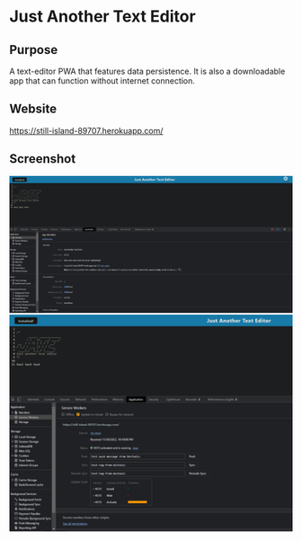 # Just Another Text Editor

## Purpose
A text-editor PWA that features data persistence. It is also a downloadable app that can function without internet connection. 

## Website
https://still-island-89707.herokuapp.com/

## Screenshot
![screenshot 1 of project](assets/ss1.png)
![screenshot 2 of project](assets/ss2.png)

